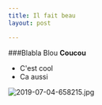 ```yaml
---
title: Il fait beau
layout: post

---
```

###Blabla Blou
<b> Coucou </b>

* C'est cool
* Ca aussi


![2019-07-04-658215.jpg](https://evayse.github.io/my_name_is_marcel//assets/2019-07-04-658215.jpg)

